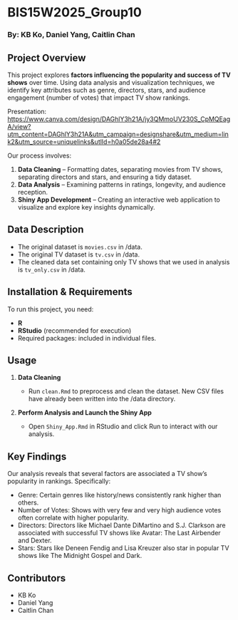 # **BIS15W2025_Group10**  
### **By: KB Ko, Daniel Yang, Caitlin Chan**  

## **Project Overview**  
This project explores **factors influencing the popularity and success of TV shows** over time. Using data analysis and visualization techniques, we identify key attributes such as genre, directors, stars, and audience engagement (number of votes) that impact TV show rankings.  

Presentation: [https://www.canva.com/design/DAGhlY3h21A/jy3QMmoUV230S_CpMQEagA/view?utm_content=DAGhlY3h21A&utm_campaign=designshare&utm_medium=link2&utm_source=uniquelinks&utlId=h0a05de28a4#2 ](https://www.canva.com/design/DAGhlY3h21A/jy3QMmoUV230S_CpMQEagA/view?utm_content=DAGhlY3h21A&utm_campaign=designshare&utm_medium=link2&utm_source=uniquelinks&utlId=h0a05de28a4)

Our process involves:  
1. **Data Cleaning** – Formatting dates, separating movies from TV shows, separating directors and stars, and ensuring a tidy dataset.  
2. **Data Analysis** – Examining patterns in ratings, longevity, and audience reception.  
3. **Shiny App Development** – Creating an interactive web application to visualize and explore key insights dynamically.  

## **Data Description**  
- The original dataset is `movies.csv` in /data.
- The original TV dataset is `tv.csv` in /data.
- The cleaned data set containing only TV shows that we used in analysis is `tv_only.csv` in /data.

## **Installation & Requirements**  
To run this project, you need:  
- **R** 
- **RStudio** (recommended for execution)  
- Required packages: included in individual files.

## **Usage**  
1. **Data Cleaning**  
   - Run `clean.Rmd` to preprocess and clean the dataset. New CSV files have already been written into the /data directory.

2. **Perform Analysis and Launch the Shiny App**  
   - Open `Shiny_App.Rmd` in RStudio and click Run to interact with our analysis.  

## **Key Findings**  
Our analysis reveals that several factors are associated a TV show’s popularity in rankings. Specifically:

- Genre: Certain genres like history/news consistently rank higher than others.
- Number of Votes: Shows with very few and very high audience votes often correlate with higher popularity.
- Directors: Directors like Michael Dante DiMartino and S.J. Clarkson are associated with successful TV shows like Avatar: The Last Airbender and Dexter.
- Stars: Stars like Deneen Fendig and Lisa Kreuzer also star in popular TV shows like The Midnight Gospel and Dark.

## **Contributors**  
- KB Ko
- Daniel Yang
- Caitlin Chan
